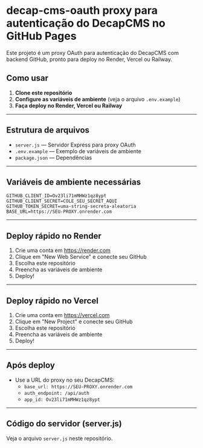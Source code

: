 # decap-cms-oauth proxy para autenticação do DecapCMS no GitHub Pages

Este projeto é um proxy OAuth para autenticação do DecapCMS com backend GitHub, pronto para deploy no Render, Vercel ou Railway.

## Como usar

1. **Clone este repositório**
2. **Configure as variáveis de ambiente** (veja o arquivo `.env.example`)
3. **Faça deploy no Render, Vercel ou Railway**

---

## Estrutura de arquivos
- `server.js` — Servidor Express para proxy OAuth
- `.env.example` — Exemplo de variáveis de ambiente
- `package.json` — Dependências

---

## Variáveis de ambiente necessárias

```
GITHUB_CLIENT_ID=Ov23li71mMHWz1qz8ypt
GITHUB_CLIENT_SECRET=COLE_SEU_SECRET_AQUI
GITHUB_TOKEN_SECRET=uma-string-secreta-aleatoria
BASE_URL=https://SEU-PROXY.onrender.com
```

---

## Deploy rápido no Render
1. Crie uma conta em https://render.com
2. Clique em "New Web Service" e conecte seu GitHub
3. Escolha este repositório
4. Preencha as variáveis de ambiente
5. Deploy!

---

## Deploy rápido no Vercel
1. Crie uma conta em https://vercel.com
2. Clique em "New Project" e conecte seu GitHub
3. Escolha este repositório
4. Preencha as variáveis de ambiente
5. Deploy!

---

## Após deploy
- Use a URL do proxy no seu DecapCMS:
  - `base_url: https://SEU-PROXY.onrender.com`
  - `auth_endpoint: /api/auth`
  - `app_id: Ov23li71mMHWz1qz8ypt`

---

## Código do servidor (server.js)
Veja o arquivo `server.js` neste repositório.
